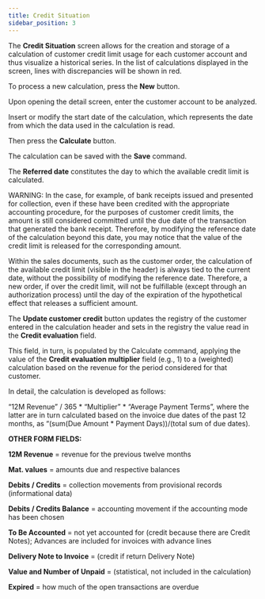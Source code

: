 ```yaml
---
title: Credit Situation
sidebar_position: 3
---
```


The **Credit Situation** screen allows for the creation and storage of a calculation of customer credit limit usage for each customer account and thus visualize a historical series. In the list of calculations displayed in the screen, lines with discrepancies will be shown in red.

To process a new calculation, press the **New** button.

Upon opening the detail screen, enter the customer account to be analyzed.

Insert or modify the start date of the calculation, which represents the date from which the data used in the calculation is read.

Then press the **Calculate** button.

The calculation can be saved with the **Save** command.

The **Referred date** constitutes the day to which the available credit limit is calculated.

WARNING: In the case, for example, of bank receipts issued and presented for collection, even if these have been credited with the appropriate accounting procedure, for the purposes of customer credit limits, the amount is still considered committed until the due date of the transaction that generated the bank receipt. Therefore, by modifying the reference date of the calculation beyond this date, you may notice that the value of the credit limit is released for the corresponding amount.

Within the sales documents, such as the customer order, the calculation of the available credit limit (visible in the header) is always tied to the current date, without the possibility of modifying the reference date. Therefore, a new order, if over the credit limit, will not be fulfillable (except through an authorization process) until the day of the expiration of the hypothetical effect that releases a sufficient amount.

The **Update customer credit** button updates the registry of the customer entered in the calculation header and sets in the registry the value read in the **Credit evaluation** field.

This field, in turn, is populated by the Calculate command, applying the value of the **Credit evaluation multiplier** field (e.g., 1) to a (weighted) calculation based on the revenue for the period considered for that customer.

In detail, the calculation is developed as follows:

“12M Revenue” / 365 * “Multiplier” * “Average Payment Terms”, where the latter are in turn calculated based on the invoice due dates of the past 12 months, as “(sum(Due Amount * Payment Days))/(total sum of due dates).

**OTHER FORM FIELDS:**

**12M Revenue** = revenue for the previous twelve months

**Mat. values** = amounts due and respective balances

**Debits / Credits** = collection movements from provisional records (informational data)

**Debits / Credits Balance** = accounting movement if the accounting mode has been chosen

**To Be Accounted** = not yet accounted for (credit because there are Credit Notes); Advances are included for invoices with advance lines

**Delivery Note to Invoice** = (credit if return Delivery Note)

**Value and Number of Unpaid** = (statistical, not included in the calculation)

**Expired** = how much of the open transactions are overdue